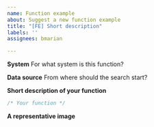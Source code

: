 ```yaml
---
name: Function example
about: Suggest a new function example
title: "[FE] Short description"
labels: ''
assignees: bmarian

---
```


**System**
For what system is this function?

**Data source**
From where should the search start?

**Short description of  your function**

```js
/* Your function */
```

**A representative image**
